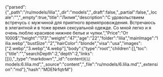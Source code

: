 {"parsed":{"_path":"/ru/models/lilia","_dir":"models","_draft":false,"_partial":false,"_locale":"","_empty":true,"title":"Лилия","description":"С удовольствием встречусь с мужчиной для приятного времяпровождения. Встречаюсь в элегантной и в тоже время сексуальной одежде. Со мной легко и я очень люблю красивое нижнее белье и чулки.","Price":"От 1000$","height":"173","weight":"47","age":"22","folder":"lilia","mainImage":"lilia.webp","bustSize":"2","hairColor":"blonde","visa":"usa","images":["2.webp","3.webp","4.webp"],"body":{"type":"root","children":[],"toc":{"title":"","searchDepth":2,"depth":2,"links":[]}},"_type":"markdown","_id":"content:ru:models:6.lilia.md","_source":"content","_file":"ru/models/6.lilia.md","_extension":"md"},"hash":"MDENrfqtrM"}